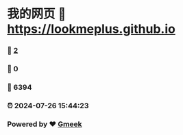 # 我的网页 :link: https://lookmeplus.github.io 
### :page_facing_up: [2](https://lookmeplus.github.io/tag.html) 
### :speech_balloon: 0 
### :hibiscus: 6394 
### :alarm_clock: 2024-07-26 15:44:23 
### Powered by :heart: [Gmeek](https://github.com/Meekdai/Gmeek)
